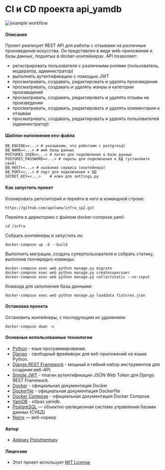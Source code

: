 # CI и CD проекта api_yamdb

![example workflow](https://github.com/apolwow/yamdb_final/actions/workflows/yamdb_workflow.yml/badge.svg)

#### Описание
Проект реализует REST API для работы с отзывами на различные произведения искусства.
Он представлен в виде web-приложения и базы данных, поднятых в docker-контейнерах.
API позволяет:

* 	регистрировать пользователя с различными ролями (пользователь, модератор, администратор)
* 	выполнять аутентификацию с помощью JWT
* 	просматривать, создавать, редактировать и удалять произведения
* 	просматривать, создавать и удалять жанры и категории произведений
* 	просматривать, создавать, редактировать и удалять отзывы на произведения
* 	просматривать, создавать, редактировать и удалять комментарии к отзывам
* 	просматривать, создавать, редактировать и удалять пользователей (администратор)

#### Шаблон наполнения env-файла

```
DB_ENGINE=<...> # указываем, что работаем с postgresql
DB_NAME=<...> # имя базы данных
POSTGRES_USER=<...> # логин для подключения к базе данных
POSTGRES_PASSWORD=<...> # пароль для подключения к БД (установите свой)
DB_HOST=<...> # название сервиса (контейнера)
DB_PORT=<...> # порт для подключения к БД
SECRET_KEY=<...>	# ключ для settings.py
```

#### Как запустить проект
Клонировать репозиторий и перейти в него в командной строке:

`https://github.com/apolwow/infra_sp2.git`

Перейти в директорию с файлом docker-compose.yaml:

`cd /infra`

Собрать контейнеры и запустить их:

`docker-compose up -d --build`

Выполнить миграции, создать суперпользователя и собрать статику, выполнив поочередно команды:

```
docker-compose exec web python manage.py migrate
docker-compose exec web python manage.py createsuperuser
docker-compose exec web python manage.py collectstatic --no-input
```

Команда для заполнения базы данными:

`docker-compose exec web python manage.py loaddata fixtures.json`

#### Остановка проекта
Остановить контейнеры, с последующим их удалением:

`docker-compose down -v`

#### Основные использованные технологии

- [Python](https://www.python.org/) - язык программирования.
- [Django](https://www.djangoproject.com/) - свободный фреймворк для веб-приложений на языке Python.
- [Django REST Framework](https://www.django-rest-framework.org/) - мощный и гибкий набор инструментов для создания веб-API.
- [Simple JWT](https://django-rest-framework-simplejwt.readthedocs.io/en/latest/) - плагин аутентификации JSON Web Token для Django REST Framework.
- [Docker](https://docs.docker.com/) - официальная документация Docker
- [Dockerfile](https://docs.docker.com/engine/reference/builder/) - официальная документация Dockerfile
- [Docker Compose](https://docs.docker.com/compose/) - официальная документация Docker Compose
- [YamDB](https://hub.docker.com/repository/docker/apolwow/yamdb_final) - образ yamdb.
- [PostgreSQL](https://hub.docker.com/_/postgres) — объектно-реляционная система управления базами данных (СУБД)
- [Nginx](https://hub.docker.com/_/nginx) — веб-сервер

#### Автор

- [Aleksey Polozhentsev](https://github.com/apolwow)

#### Лицензии

- Этот проект использует [MIT License](https://opensource.org/licenses/MIT)
